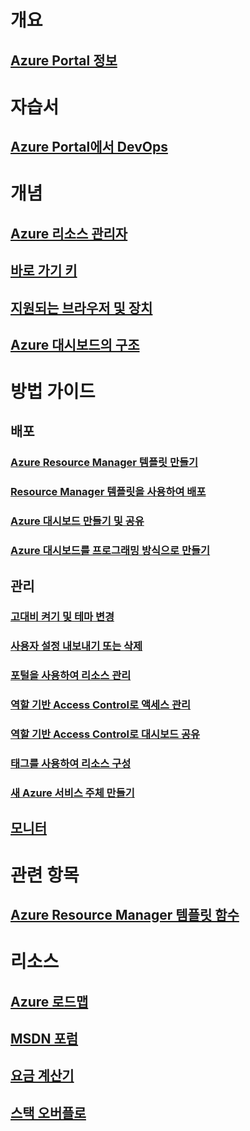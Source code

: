 # 개요
## [Azure Portal 정보](../azure-portal-overview.md)
# 자습서
## [Azure Portal에서 DevOps](tutorial-azureportal-devops.md)
# 개념
## [Azure 리소스 관리자](../azure-resource-manager/resource-group-overview.md)
## [바로 가기 키](azure-portal-keyboard-shortcuts.md)
## [지원되는 브라우저 및 장치](../azure-preview-portal-supported-browsers-devices.md)
## [Azure 대시보드의 구조](azure-portal-dashboards-structure.md)
# 방법 가이드
## 배포
### [Azure Resource Manager 템플릿 만들기](../azure-resource-manager/resource-group-authoring-templates.md)
### [Resource Manager 템플릿을 사용하여 배포](../azure-resource-manager/resource-group-template-deploy.md)
### [Azure 대시보드 만들기 및 공유](azure-portal-dashboards.md)
### [Azure 대시보드를 프로그래밍 방식으로 만들기](azure-portal-dashboards-create-programmatically.md)
## 관리
### [고대비 켜기 및 테마 변경](azure-portal-change-theme-high-contrast.md)
### [사용자 설정 내보내기 또는 삭제](azure-portal-export-delete-settings.md)
### [포털을 사용하여 리소스 관리](../azure-resource-manager/resource-group-portal.md)
### [역할 기반 Access Control로 액세스 관리](../role-based-access-control/role-assignments-portal.md)
### [역할 기반 Access Control로 대시보드 공유](azure-portal-dashboard-share-access.md)
### [태그를 사용하여 리소스 구성](../azure-resource-manager/resource-group-using-tags.md)
### [새 Azure 서비스 주체 만들기](../azure-resource-manager/resource-group-create-service-principal-portal.md)
## [모니터](../monitoring-and-diagnostics/monitoring-overview.md)

# 관련 항목
## [Azure Resource Manager 템플릿 함수](../azure-resource-manager/resource-group-template-functions.md)

# 리소스
## [Azure 로드맵](https://azure.microsoft.com/roadmap/?category=monitoring-management)
## [MSDN 포럼](https://social.msdn.microsoft.com/Forums/en-US/home?forum=windowsazuremanagement) 
## [요금 계산기](https://azure.microsoft.com/pricing/calculator/)
## [스택 오버플로](http://stackoverflow.com/questions/tagged/azure-management-portal)





